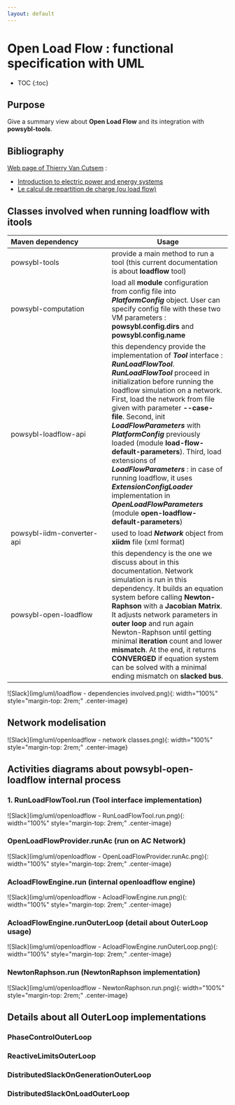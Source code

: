 ```yaml
---
layout: default
---
```


# Open Load Flow : functional specification with UML 

* TOC
{:toc}

## Purpose
Give a summary view about **Open Load Flow** and its integration with **powsybl-tools**.

## Bibliography
[Web page of Thierry Van Cutsem](https://people.montefiore.uliege.be/vct/courses) :
- [Introduction to electric power and energy systems](https://people.montefiore.uliege.be/vct/elec0014/elec0014.pdf)
- [Le calcul de repartition de charge (ou load flow)](https://people.montefiore.uliege.be/vct/elec0029/lf.pdf)

## Classes involved when running loadflow with itools

| Maven&nbsp;dependency&nbsp;&nbsp;&nbsp;&nbsp;&nbsp;&nbsp;&nbsp;&nbsp;&nbsp;&nbsp;&nbsp;&nbsp;&nbsp;&nbsp; | Usage |
| -------------------------- | - |
| powsybl-tools              | provide a main method to run a tool (this current documentation is about **loadflow** tool) |
| powsybl-computation        | load all **module** configuration from config file into ***PlatformConfig*** object. User can specify config file with these two VM parameters : **powsybl.config.dirs** and **powsybl.config.name** |
| powsybl-loadflow-api       | this dependency provide the implementation of ***Tool*** interface : ***RunLoadFlowTool***. ***RunLoadFlowTool*** proceed in initialization before running the loadflow simulation on a network. First, load the network from file given with parameter **--case-file**. Second, init ***LoadFlowParameters*** with ***PlatformConfig*** previously loaded (module **load-flow-default-parameters**). Third, load extensions of ***LoadFlowParameters*** : in case of running loadflow, it uses ***ExtensionConfigLoader*** implementation in ***OpenLoadFlowParameters*** (module **open-loadflow-default-parameters**) |
| powsybl-iidm-converter-api | used to load ***Network*** object from **xiidm** file (xml format) |
| powsybl-open-loadflow      | this dependency is the one we discuss about in this documentation. Network simulation is run in this dependency. It builds an equation system before calling **Newton-Raphson** with a **Jacobian Matrix**. It adjusts network parameters in **outer loop** and run again Newton-Raphson until getting minimal **iteration** count and lower **mismatch**. At the end, it returns **CONVERGED** if equation system can be solved with a minimal ending mismatch on **slacked bus**.|

![Slack](img/uml/loadflow - dependencies involved.png){: width="100%" style="margin-top: 2rem;" .center-image}

## Network modelisation
![Slack](img/uml/openloadflow - network classes.png){: width="100%" style="margin-top: 2rem;" .center-image}

## Activities diagrams about powsybl-open-loadflow internal process
### 1. RunLoadFlowTool.run (Tool interface implementation)
![Slack](img/uml/openloadflow - RunLoadFlowTool.run.png){: width="100%" style="margin-top: 2rem;" .center-image}

### OpenLoadFlowProvider.runAc (run on AC Network)
![Slack](img/uml/openloadflow - OpenLoadFlowProvider.runAc.png){: width="100%" style="margin-top: 2rem;" .center-image}

### AcloadFlowEngine.run (internal openloadflow engine)
![Slack](img/uml/openloadflow - AcloadFlowEngine.run.png){: width="100%" style="margin-top: 2rem;" .center-image}

### AcloadFlowEngine.runOuterLoop (detail about OuterLoop usage)
![Slack](img/uml/openloadflow - AcloadFlowEngine.runOuterLoop.png){: width="100%" style="margin-top: 2rem;" .center-image}

### NewtonRaphson.run (NewtonRaphson implementation)
![Slack](img/uml/openloadflow - NewtonRaphson.run.png){: width="100%" style="margin-top: 2rem;" .center-image}

## Details about all OuterLoop implementations
### PhaseControlOuterLoop

### ReactiveLimitsOuterLoop

### DistributedSlackOnGenerationOuterLoop

### DistributedSlackOnLoadOuterLoop

